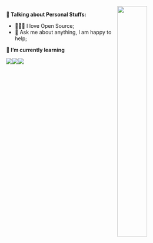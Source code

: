 <img align="right" width="40%" src="https://github-readme-stats.vercel.app/api/top-langs/?username=pkc918&layout=compact&theme=buefy&hide_border=true" alt="" />

<!-- Talking about you -->
**🍓 Talking about Personal Stuffs:**

- 👨🏽‍💻 I love Open Source;
- 💬 Ask me about anything, I am happy to help;

**🌱 I’m currently learning**

<code><img src="https://img.shields.io/badge/typescript-black.svg?style=for-the-badge&logo=typescript"/></code><code><img src="https://img.shields.io/badge/-JavaScript-black?style=for-the-badge&logo=JavaScript"/></code><code><img src="https://img.shields.io/badge/-Go-black?style=for-the-badge&logo=go"/></code>


  




